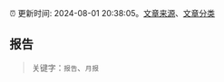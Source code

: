 :alarm_clock: 更新时间: 2024-08-01 20:38:05。[文章来源](/README.md)、[文章分类](/TAGS.md)

## 报告


> 关键字：`报告`、`月报`



